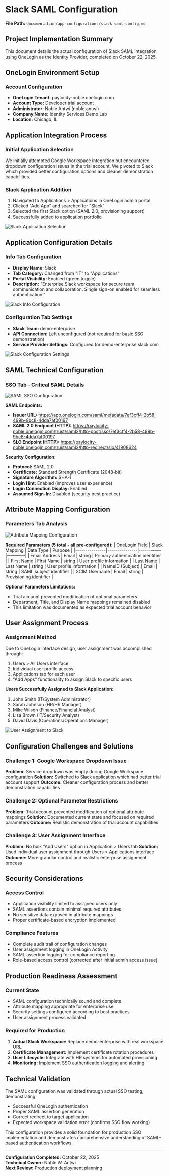# Slack SAML Configuration

**File Path:** `documentation/app-configurations/slack-saml-config.md`

## Project Implementation Summary

This document details the actual configuration of Slack SAML integration using OneLogin as the Identity Provider, completed on October 22, 2025.

## OneLogin Environment Setup

### Account Configuration
- **OneLogin Tenant:** paylocity-noble.onelogin.com
- **Account Type:** Developer trial account
- **Administrator:** Noble Antwi (noble.antwi)
- **Company Name:** Identity Services Demo Lab
- **Location:** Chicago, IL

## Application Integration Process

### Initial Application Selection
We initially attempted Google Workspace integration but encountered dropdown configuration issues in the trial account. We pivoted to Slack which provided better configuration options and cleaner demonstration capabilities.

### Slack Application Addition
1. Navigated to Applications > Applications in OneLogin admin portal
2. Clicked "Add App" and searched for "Slack"
3. Selected the first Slack option (SAML 2.0, provisioning support)
4. Successfully added to application portfolio

![Slack Application Selection](../../screenshots/app-configurations/01-slack-selection.png)

## Application Configuration Details

### Info Tab Configuration
- **Display Name:** Slack
- **Tab Category:** Changed from "IT" to "Applications"
- **Portal Visibility:** Enabled (green toggle)
- **Description:** "Enterprise Slack workspace for secure team communication and collaboration. Single sign-on enabled for seamless authentication."

![Slack Info Configuration](../../screenshots/app-configurations/02-slack-info-setup.png)

### Configuration Tab Settings
- **Slack Team:** demo-enterprise
- **API Connection:** Left unconfigured (not required for basic SSO demonstration)
- **Service Provider Settings:** Configured for demo-enterprise.slack.com

![Slack Configuration Settings](../../screenshots/app-configurations/03-slack-configuration.png)

## SAML Technical Configuration

### SSO Tab - Critical SAML Details

![SAML SSO Configuration](../../screenshots/app-configurations/04-slack-sso-config.png)

**SAML Endpoints:**
- **Issuer URL:** https://app.onelogin.com/saml/metadata/7ef3cff4-2b58-499b-9bc8-4dda7af00197
- **SAML 2.0 Endpoint (HTTP):** https://paylocity-noble.onelogin.com/trust/saml2/http-post/sso/7ef3cff4-2b58-499b-9bc8-4dda7af00197
- **SLO Endpoint (HTTP):** https://paylocity-noble.onelogin.com/trust/saml2/http-redirect/slo/41908624

**Security Configuration:**
- **Protocol:** SAML 2.0
- **Certificate:** Standard Strength Certificate (2048-bit)
- **Signature Algorithm:** SHA-1
- **Login Hint:** Enabled (improves user experience)
- **Login Connection Display:** Enabled
- **Assumed Sign-In:** Disabled (security best practice)

## Attribute Mapping Configuration

### Parameters Tab Analysis

![Attribute Mapping Configuration](../../screenshots/app-configurations/05-slack-attribute-mapping.png)

**Required Parameters (5 total - all pre-configured):**
| OneLogin Field | Slack Mapping | Data Type | Purpose |
|---------------|---------------|-----------|---------|
| Email Address | Email | string | Primary authentication identifier |
| First Name | First Name | string | User profile information |
| Last Name | Last Name | string | User profile information |
| NameID (Subject) | Email | string | SAML subject identifier |
| SCIM Username | Email | string | Provisioning identifier |

**Optional Parameters Limitations:**
- Trial account prevented modification of optional parameters
- Department, Title, and Display Name mappings remained disabled
- This limitation was documented as expected trial account behavior

## User Assignment Process

### Assignment Method
Due to OneLogin interface design, user assignment was accomplished through:
1. Users > All Users interface
2. Individual user profile access
3. Applications tab for each user
4. "Add Apps" functionality to assign Slack to specific users

**Users Successfully Assigned to Slack Application:**
1. John Smith (IT/System Administrator)
2. Sarah Johnson (HR/HR Manager)
3. Mike Wilson (Finance/Financial Analyst)
4. Lisa Brown (IT/Security Analyst)
5. David Davis (Operations/Operations Manager)

![User Assignment to Slack](../../screenshots/user-provisioning/02-slack-user-assignment.png)

## Configuration Challenges and Solutions

### Challenge 1: Google Workspace Dropdown Issue
**Problem:** Service dropdown was empty during Google Workspace configuration
**Solution:** Switched to Slack application which had better trial account support
**Outcome:** Cleaner configuration process and better demonstration capabilities

### Challenge 2: Optional Parameter Restrictions
**Problem:** Trial account prevented modification of optional attribute mappings
**Solution:** Documented current state and focused on required parameters
**Outcome:** Realistic demonstration of trial account capabilities

### Challenge 3: User Assignment Interface
**Problem:** No bulk "Add Users" option in Application > Users tab
**Solution:** Used individual user assignment through Users > Applications interface
**Outcome:** More granular control and realistic enterprise assignment process

## Security Considerations

### Access Control
- Application visibility limited to assigned users only
- SAML assertions contain minimal required attributes
- No sensitive data exposed in attribute mappings
- Proper certificate-based encryption implemented

### Compliance Features
- Complete audit trail of configuration changes
- User assignment logging in OneLogin Activity
- SAML assertion logging for compliance reporting
- Role-based access control (corrected after initial admin access issue)

## Production Readiness Assessment

### Current State
- SAML configuration technically sound and complete
- Attribute mapping appropriate for enterprise use
- Security settings configured according to best practices
- User assignment process validated

### Required for Production
1. **Actual Slack Workspace:** Replace demo-enterprise with real workspace URL
2. **Certificate Management:** Implement certificate rotation procedures
3. **User Lifecycle:** Integrate with HR systems for automated provisioning
4. **Monitoring:** Implement SSO authentication logging and alerting

## Technical Validation

The SAML configuration was validated through actual SSO testing, demonstrating:
- Successful OneLogin authentication
- Proper SAML assertion generation
- Correct redirect to target application
- Expected workspace validation error (confirms SSO flow working)

This configuration provides a solid foundation for production SSO implementation and demonstrates comprehensive understanding of SAML-based authentication workflows.

---

**Configuration Completed:** October 22, 2025  
**Technical Owner:** Noble W. Antwi  
**Next Review:** Production deployment planning